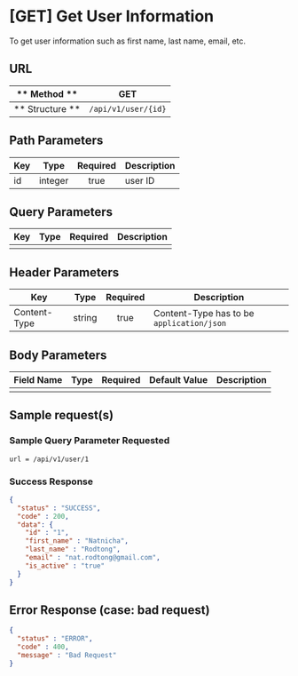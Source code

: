 # [GET] Get User Information 

To get user information such as first name, last name, email, etc.

## URL

| ** Method **    | GET                       | 
| --------------- | ------------------------- | 
| ** Structure ** | `/api/v1/user/{id}`       |


## Path Parameters

| Key       | Type      | Required     | Description                     |
| --------- | :-------: | :----------: | ------------------------------- |
| id        | integer   | true         | user ID                         |


## Query Parameters

| Key                | Type      | Required  | Description                   |
| ------------------ | :-------: | :-------: | ----------------------------- |
|                    |           |           |                               |


## Header Parameters

| Key                 | Type       | Required  | Description                                   |
| ------------------- | :--------: | :-------: | --------------------------------------------- |
| Content-Type        | string     | true      | Content-Type has to be `application/json`     |


## Body Parameters

| Field Name | Type    | Required | Default Value   |  Description      |
| ---------- | ------- | -------- | --------------- | ----------------- |
|            |         |          |                 |                   |


## Sample request(s) 

### Sample Query Parameter Requested 
```
url = /api/v1/user/1
```

### Success Response
```json
{
  "status" : "SUCCESS",
  "code" : 200,
  "data": {
    "id" : "1",
    "first_name" : "Natnicha",
    "last_name" : "Rodtong",
    "email" : "nat.rodtong@gmail.com",
    "is_active" : "true"
  }
}
```

## Error Response (case: bad request)
```json
{
  "status" : "ERROR",
  "code" : 400,
  "message" : "Bad Request"
}
```
